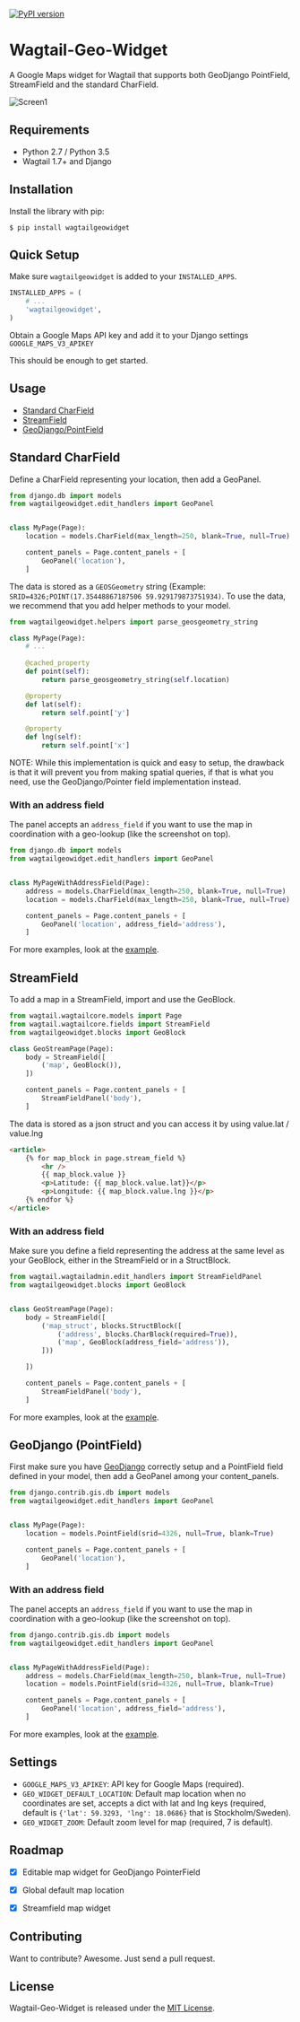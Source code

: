 [![PyPI version](https://badge.fury.io/py/wagtailgeowidget.svg)](https://badge.fury.io/py/wagtailgeowidget)

# Wagtail-Geo-Widget

A Google Maps widget for Wagtail that supports both GeoDjango PointField, StreamField and the standard CharField.

![Screen1](https://raw.githubusercontent.com/frojd/wagtail-geo-widget/develop/img/screen1.png)


## Requirements

- Python 2.7 / Python 3.5
- Wagtail 1.7+ and Django


## Installation

Install the library with pip:

```
$ pip install wagtailgeowidget
```


## Quick Setup

Make sure `wagtailgeowidget` is added to your `INSTALLED_APPS`.

```python
INSTALLED_APPS = (
    # ...
    'wagtailgeowidget',
)

```

Obtain a Google Maps API key and add it to your Django settings `GOOGLE_MAPS_V3_APIKEY`

This should be enough to get started.


## Usage

- [Standard CharField](https://github.com/Frojd/wagtail-geo-widget/blob/develop/README.md#standard-charfield)
- [StreamField](https://github.com/Frojd/wagtail-geo-widget/blob/develop/README.md#streamfield)
- [GeoDjango/PointField](https://github.com/Frojd/wagtail-geo-widget/blob/develop/README.md#geodjango-pointfield)


## Standard CharField

Define a CharField representing your location, then add a GeoPanel.

```python
from django.db import models
from wagtailgeowidget.edit_handlers import GeoPanel


class MyPage(Page):
    location = models.CharField(max_length=250, blank=True, null=True)

    content_panels = Page.content_panels + [
        GeoPanel('location'),
    ]
```

The data is stored as a `GEOSGeometry` string (Example: `SRID=4326;POINT(17.35448867187506 59.929179873751934)`. To use the data, we recommend that you add helper methods to your model.

```python
from wagtailgeowidget.helpers import parse_geosgeometry_string

class MyPage(Page):
    # ...
    
    @cached_property
    def point(self):
        return parse_geosgeometry_string(self.location)

    @property
    def lat(self):
        return self.point['y']

    @property
    def lng(self):
        return self.point['x']
```

NOTE: While this implementation is quick and easy to setup, the drawback is that it will prevent you from making spatial queries, if that is what you need, use the GeoDjango/Pointer field implementation instead.


### With an address field

The panel accepts an `address_field` if you want to use the map in coordination with a geo-lookup (like the screenshot on top).

```python
from django.db import models
from wagtailgeowidget.edit_handlers import GeoPanel


class MyPageWithAddressField(Page):
    address = models.CharField(max_length=250, blank=True, null=True)
    location = models.CharField(max_length=250, blank=True, null=True)

    content_panels = Page.content_panels + [
        GeoPanel('location', address_field='address'),
    ]
```

For more examples, look at the [example](https://github.com/Frojd/wagtail-geo-widget/blob/develop/example/geopage/models.py#L82).


## StreamField

To add a map in a StreamField, import and use the GeoBlock.

```python
from wagtail.wagtailcore.models import Page
from wagtail.wagtailcore.fields import StreamField
from wagtailgeowidget.blocks import GeoBlock

class GeoStreamPage(Page):
    body = StreamField([
        ('map', GeoBlock()),
    ])

    content_panels = Page.content_panels + [
        StreamFieldPanel('body'),
    ]
```

The data is stored as a json struct and you can access it by using value.lat / value.lng

```html
<article>
    {% for map_block in page.stream_field %}
        <hr />
        {{ map_block.value }}
        <p>Latitude: {{ map_block.value.lat}}</p>
        <p>Longitude: {{ map_block.value.lng }}</p>
    {% endfor %}
</article>
```

### With an address field

Make sure you define a field representing the address at the same level as your GeoBlock, either in the StreamField or in a StructBlock.

```python
from wagtail.wagtailadmin.edit_handlers import StreamFieldPanel
from wagtailgeowidget.blocks import GeoBlock


class GeoStreamPage(Page):
    body = StreamField([
        ('map_struct', blocks.StructBlock([
            ('address', blocks.CharBlock(required=True)),
            ('map', GeoBlock(address_field='address')),
        ]))

    ])

    content_panels = Page.content_panels + [
        StreamFieldPanel('body'),
    ]
```

For more examples, look at the [example](https://github.com/Frojd/wagtail-geo-widget/blob/develop/example/geopage/models.py#L64).


## GeoDjango (PointField)

First make sure you have [GeoDjango](https://docs.djangoproject.com/en/1.10/ref/contrib/gis/) correctly setup and a PointField field defined in your model, then add a GeoPanel among your content_panels.

```python
from django.contrib.gis.db import models
from wagtailgeowidget.edit_handlers import GeoPanel


class MyPage(Page):
    location = models.PointField(srid=4326, null=True, blank=True)

    content_panels = Page.content_panels + [
        GeoPanel('location'),
    ]
```


### With an address field

The panel accepts an `address_field` if you want to use the map in coordination with a geo-lookup (like the screenshot on top).

```python
from django.contrib.gis.db import models
from wagtailgeowidget.edit_handlers import GeoPanel


class MyPageWithAddressField(Page):
    address = models.CharField(max_length=250, blank=True, null=True)
    location = models.PointField(srid=4326, null=True, blank=True)

    content_panels = Page.content_panels + [
        GeoPanel('location', address_field='address'),
    ]
```

For more examples, look at the [example](https://github.com/Frojd/wagtail-geo-widget/blob/develop/example/geopage/models.py#L35).

## Settings

- `GOOGLE_MAPS_V3_APIKEY`: API key for Google Maps (required).
- `GEO_WIDGET_DEFAULT_LOCATION`: Default map location when no coordinates are set, accepts a dict with lat and lng keys (required, default is `{'lat': 59.3293, 'lng': 18.0686}` that is Stockholm/Sweden).
- `GEO_WIDGET_ZOOM`: Default zoom level for map (required, 7 is default).


## Roadmap

- [x] Editable map widget for GeoDjango PointerField
- [x] Global default map location
- [x] Streamfield map widget


## Contributing

Want to contribute? Awesome. Just send a pull request.


## License

Wagtail-Geo-Widget is released under the [MIT License](http://www.opensource.org/licenses/MIT).
